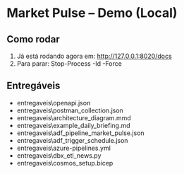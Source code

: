 ﻿# Market Pulse – Demo (Local)

## Como rodar
1) Já está rodando agora em: http://127.0.0.1:8020/docs
2) Para parar: Stop-Process -Id  -Force

## Entregáveis
- entregaveis\openapi.json
- entregaveis\postman_collection.json
- entregaveis\architecture_diagram.mmd
- entregaveis\example_daily_briefing.md
- entregaveis\adf_pipeline_market_pulse.json
- entregaveis\adf_trigger_schedule.json
- entregaveis\azure-pipelines.yml
- entregaveis\dbx_etl_news.py
- entregaveis\cosmos_setup.bicep
